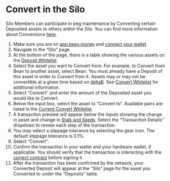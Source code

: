 # Convert in the Silo

Silo Members can participate in peg maintenance by Converting certain Deposited assets to others within the Silo. You can find more information about Conversions [here](../../peg-maintenance/convert.md).

1. Make sure you are on [app.bean.money](https://app.bean.money/) and [connect your wallet](../getting-started/connect-wallet.md).
2. Navigate to the “Silo” page.
3. At the bottom of the page, there is a table showing the various assets on the [Deposit Whitelist](../../farm/silo.md#deposit-whitelist).
4. Select the asset you want to Convert from. For example, to Convert from Bean to another asset, select Bean. You must already have a Deposit of this asset in order to Convert from it. Assets may or may not be convertible at a given time based on [deltaB](../../additional-resources/glossary.md#deltab). See [Convert Whitelist](../../peg-maintenance/convert.md#convert-whitelist) for additional information.
5. Select “Convert” and enter the amount of the Deposited asset you would like to Convert.
6. Below the input box, select the asset to “Convert to”. Available pairs are listed in the [Current Convert Whitelist](../../peg-maintenance/convert.md#convert-whitelist).
7. A transaction preview will appear below the inputs showing the change in asset and change in [Stalk and Seeds](../../farm/silo.md#the-stalk-system). Select the “Transaction Details'' dropdown to review each step of the transaction.
8. You may select a slippage tolerance by selecting the gear icon. The default slippage tolerance is 0.1%.
9. Select “Convert”.
10. Confirm the transaction in your wallet and your hardware wallet, if applicable. You should verify that the transaction is interacting with the [correct contract](../../additional-resources/contracts.md) before signing it.
11. After the transaction has been confirmed by the network, your Converted Deposit will appear at the “Silo” page for the asset you Converted to under the “Deposits” table.
